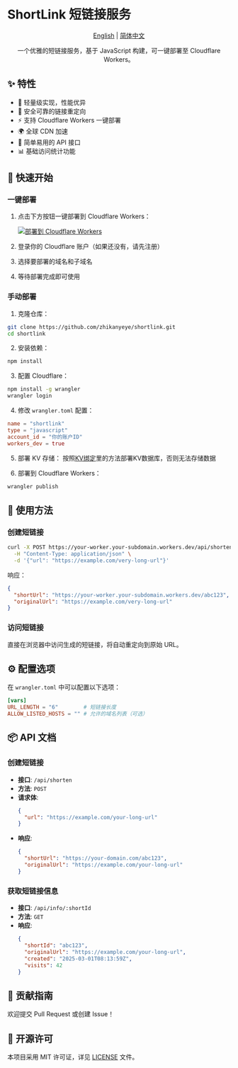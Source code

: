 # ShortLink 短链接服务

<div align="center">

[English](./README.md) | [简体中文](./README.zh-CN.md)

一个优雅的短链接服务，基于 JavaScript 构建，可一键部署至 Cloudflare Workers。

</div>

## ✨ 特性

- 🚀 轻量级实现，性能优异
- 🔐 安全可靠的链接重定向
- ⚡ 支持 Cloudflare Workers 一键部署
- 🌍 全球 CDN 加速
- 🎯 简单易用的 API 接口
- 📊 基础访问统计功能

## 🚀 快速开始

### 一键部署

1. 点击下方按钮一键部署到 Cloudflare Workers：

   [![部署到 Cloudflare Workers](https://deploy.workers.cloudflare.com/button)](https://deploy.workers.cloudflare.com/?url=https://github.com/zhikanyeye/shortlink)

2. 登录你的 Cloudflare 账户（如果还没有，请先注册）

3. 选择要部署的域名和子域名

4. 等待部署完成即可使用

### 手动部署

1. 克隆仓库：

```bash
git clone https://github.com/zhikanyeye/shortlink.git
cd shortlink
```

2. 安装依赖：

```bash
npm install
```

3. 配置 Cloudflare：

```bash
npm install -g wrangler
wrangler login
```

4. 修改 `wrangler.toml` 配置：

```toml
name = "shortlink"
type = "javascript"
account_id = "你的账户ID"
workers_dev = true
```
5. 部署 KV 存储：
   按照[KV绑定](./Cloudflare%20Workers%20KV%20数据库配置.md)里的方法部署KV数据库，否则无法存储数据
   
6. 部署到 Cloudflare Workers：

```bash
wrangler publish
```

## 🔨 使用方法

### 创建短链接

```bash
curl -X POST https://your-worker.your-subdomain.workers.dev/api/shorten \
  -H "Content-Type: application/json" \
  -d '{"url": "https://example.com/very-long-url"}'
```

响应：
```json
{
  "shortUrl": "https://your-worker.your-subdomain.workers.dev/abc123",
  "originalUrl": "https://example.com/very-long-url"
}
```

### 访问短链接

直接在浏览器中访问生成的短链接，将自动重定向到原始 URL。

## ⚙️ 配置选项

在 `wrangler.toml` 中可以配置以下选项：

```toml
[vars]
URL_LENGTH = "6"        # 短链接长度
ALLOW_LISTED_HOSTS = "" # 允许的域名列表（可选）
```

## 📦 API 文档

### 创建短链接

- **接口**: `/api/shorten`
- **方法**: `POST`
- **请求体**:
  ```json
  {
    "url": "https://example.com/your-long-url"
  }
  ```
- **响应**:
  ```json
  {
    "shortUrl": "https://your-domain.com/abc123",
    "originalUrl": "https://example.com/your-long-url"
  }
  ```

### 获取短链接信息

- **接口**: `/api/info/:shortId`
- **方法**: `GET`
- **响应**:
  ```json
  {
    "shortId": "abc123",
    "originalUrl": "https://example.com/your-long-url",
    "created": "2025-03-01T08:13:59Z",
    "visits": 42
  }
  ```

## 🤝 贡献指南

欢迎提交 Pull Request 或创建 Issue！

## 📄 开源许可

本项目采用 MIT 许可证，详见 [LICENSE](./LICENSE) 文件。
